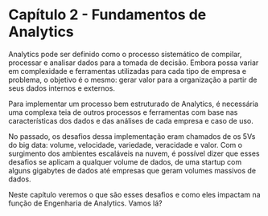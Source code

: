 # Capítulo 2 - Fundamentos de Analytics

Analytics pode ser definido como o processo sistemático de compilar, processar e analisar dados para a tomada de decisão. Embora possa variar em complexidade e ferramentas utilizadas para cada tipo de empresa e problema, o objetivo é o mesmo: gerar valor para a organização a partir de seus dados internos e externos.

Para implementar um processo bem estruturado de Analytics, é necessária uma complexa teia de outros processos e ferramentas com base nas características dos dados e das análises de cada empresa e caso de uso. 

No passado, os desafios dessa implementação eram chamados de os 5Vs do big data: volume, velocidade, variedade, veracidade e valor. 
Com o surgimento dos ambientes escaláveis na nuvem, é possível dizer que esses desafios se aplicam a qualquer volume de dados, de uma startup com alguns gigabytes de dados até empresas que geram volumes massivos de dados.

Neste capítulo veremos o que são esses desafios e como eles impactam na função de Engenharia de Analytics. Vamos lá?
